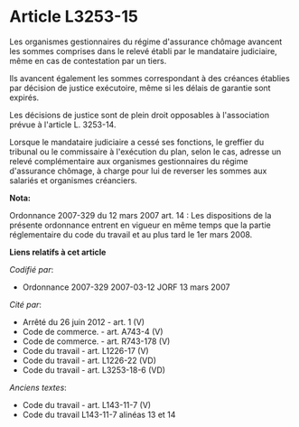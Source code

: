 # Article L3253-15

Les organismes gestionnaires du régime d'assurance chômage avancent les sommes comprises dans le relevé établi par le
mandataire judiciaire, même en cas de contestation par un tiers.

Ils avancent également les sommes correspondant à des créances établies par décision de justice exécutoire, même si les
délais de garantie sont expirés.

Les décisions de justice sont de plein droit opposables à l'association prévue à l'article L. 3253-14.

Lorsque le mandataire judiciaire a cessé ses fonctions, le greffier du tribunal ou le commissaire à l'exécution du plan,
selon le cas, adresse un relevé complémentaire aux organismes gestionnaires du régime d'assurance chômage, à charge pour lui
de reverser les sommes aux salariés et organismes créanciers.

**Nota:**

Ordonnance 2007-329 du 12 mars 2007 art. 14 : Les dispositions de la présente ordonnance entrent en vigueur en même temps que
la partie réglementaire du code du travail et au plus tard le 1er mars 2008.

**Liens relatifs à cet article**

_Codifié par_:

  - Ordonnance 2007-329 2007-03-12 JORF 13 mars 2007

_Cité par_:

  - Arrêté du 26 juin 2012 - art. 1 (V)
  - Code de commerce. - art. A743-4 (V)
  - Code de commerce. - art. R743-178 (V)
  - Code du travail - art. L1226-17 (V)
  - Code du travail - art. L1226-22 (VD)
  - Code du travail - art. L3253-18-6 (VD)

_Anciens textes_:

  - Code du travail - art. L143-11-7 (V)
  - Code du travail L143-11-7 alinéas 13 et 14
